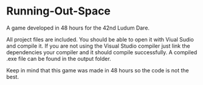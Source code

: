 # Running-Out-Space
A game developed in 48 hours for the 42nd Ludum Dare.

All project files are included. You should be able to open it with Viual Sudio and compile it.
If you are not using the Visual Studio compiler just link the dependencies your compiler and it should compile successfully.
A compiled .exe file can be found in the output folder.

Keep in mind that this game was made in 48 hours so the code is not the best.
